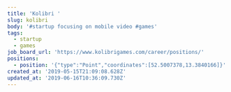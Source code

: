 ```yaml
---
title: 'Kolibri '
slug: kolibri
body: '#startup focusing on mobile video #games'
tags:
  - startup
  - games
job_board_url: 'https://www.kolibrigames.com/career/positions/'
positions:
  - position: '{"type":"Point","coordinates":[52.5007378,13.3840166]}'
created_at: '2019-05-15T21:09:08.628Z'
updated_at: '2019-06-16T10:36:09.730Z'
---
```


